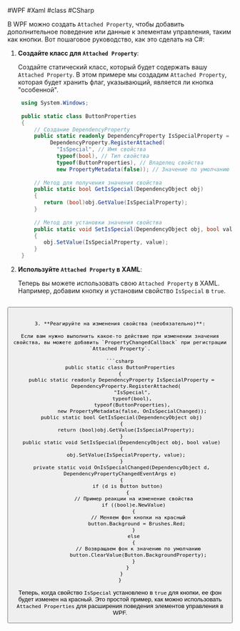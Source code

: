 #WPF #Xaml #class #CSharp 

В WPF можно создать `Attached Property`, чтобы добавить дополнительное поведение или данные к элементам управления, таким как кнопки. Вот пошаговое руководство, как это сделать на C#:

1. **Создайте класс для `Attached Property`**:

   Создайте статический класс, который будет содержать вашу `Attached Property`. В этом примере мы создадим `Attached Property`, которая будет хранить флаг, указывающий, является ли кнопка "особенной".

   ```csharp
    using System.Windows;
    
    public static class ButtonProperties
    {
        // Создание DependencyProperty
        public static readonly DependencyProperty IsSpecialProperty =
             DependencyProperty.RegisterAttached(
               "IsSpecial", // Имя свойства
               typeof(bool), // Тип свойства
               typeof(ButtonProperties), // Владелец свойства
               new PropertyMetadata(false)); // Значение по умолчанию 
        
        // Метод для получения значения свойства
        public static bool GetIsSpecial(DependencyObject obj)
        {
           return (bool)obj.GetValue(IsSpecialProperty);
        }
        
        // Метод для установки значения свойства
        public static void SetIsSpecial(DependencyObject obj, bool value)
        {
           obj.SetValue(IsSpecialProperty, value);
        }
    }
   ```

2. **Используйте `Attached Property` в XAML**:

   Теперь вы можете использовать свою `Attached Property` в XAML. Например, добавим кнопку и установим свойство `IsSpecial` в `true`.

   ```xml
<Window x:Class="WpfApp.MainWindow"
	   xmlns="http://schemas.microsoft.com/winfx/2006/xaml/presentation"
	   xmlns:x="http://schemas.microsoft.com/winfx/2006/xaml"
	   xmlns:local="clr-namespace:WpfApp"
	   Title="MainWindow" Height="350" Width="525">
		<Grid>
		   <Button Content="Click Me" local:ButtonProperties.IsSpecial="True" />
		</Grid>
</Window>
   ```

3. **Реагируйте на изменения свойства (необязательно)**:

   Если вам нужно выполнить какое-то действие при изменении значения свойства, вы можете добавить `PropertyChangedCallback` при регистрации `Attached Property`.

   ```csharp
public static class ButtonProperties
{
    public static readonly DependencyProperty IsSpecialProperty =
	   DependencyProperty.RegisterAttached(
		   "IsSpecial",
		   typeof(bool),
		   typeof(ButtonProperties),
		   new PropertyMetadata(false, OnIsSpecialChanged));
	public static bool GetIsSpecial(DependencyObject obj)
	{
	   return (bool)obj.GetValue(IsSpecialProperty);
	}
    public static void SetIsSpecial(DependencyObject obj, bool value)
    {
	   obj.SetValue(IsSpecialProperty, value);
    }
    private static void OnIsSpecialChanged(DependencyObject d, DependencyPropertyChangedEventArgs e)
    {
	    if (d is Button button)
	    {
		    // Пример реакции на изменение свойства
		    if ((bool)e.NewValue)
		    {
			   // Меняем фон кнопки на красный
			   button.Background = Brushes.Red; 
		    }
		    else
		    {
			   // Возвращаем фон к значению по умолчанию
			   button.ClearValue(Button.BackgroundProperty);
		    }
	    }
    }
}
   ```

Теперь, когда свойство `IsSpecial` установлено в `true` для кнопки, ее фон будет изменен на красный. Это простой пример, как можно использовать `Attached Properties` для расширения поведения элементов управления в WPF.

